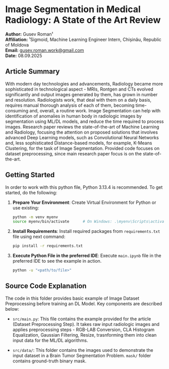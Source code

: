 # Image Segmentation in Medical Radiology: A State of the Art Review

**Author:** Gusev Roman¹  
**Affiliation:** ¹Sigmoid, Machine Learning Engineer Intern, Chișinău, Republic of Moldova  
**Email:** [gusev.roman.work@gmail.com](mailto:gusev.roman.work@gmail.com)  
**Date:** 08.09.2025

## Article Summary

With modern day technologies and advancements, Radiology became more sophisticated in technological aspect - MRIs, Rontgen and CTs evolved significantly and output images generated by them, has grown in number and resolution. Radiologists work, that deal with them on a daily basis, requires manual thorough analysis of each of them, becoming time-consuming and, overall, a routine work. Image Segmentation can help with identification of anomalies in human body in radiologic images by segmentation using ML/DL models, and reduce the time required to process images. Research paper reviews the state-of-the-art of Machine Learning and Radiology, focusing the attention on proposed solutions that involves advanced Deep Learning models, such as Convolutional Neural Networks and, less sophisticated Distance-based models, for example, K-Means Clustering, for the task of Image Segmentation. Provided code focuses on dataset preprocessing, since main research paper focus is on the state-of-the-art.

## Getting Started

In order to work with this python file, Python 3.13.4 is recommended. To get started, do the following:

1. **Prepare Your Environment**: Create Virtual Environment for Python or use existing:

    ```sh
    python -m venv myenv
    source myenv/bin/activate      # On Windows: .\myenv\Scripts\activate
    ```

2. **Install Requirements**: Install required packages from `requirements.txt` file using next command:

   ```sh
   pip install -r requirements.txt
   ```

3. **Execute Python File in the preferred IDE**: Execute `main.ipynb` file in the preferred IDE to see the example in action.
    ```sh
    python -u "<path/to/file>"
    ```

## Source Code Explanation

The code in this folder provides basic example of Image Dataset Preprocessing before training an DL Model. Key components are described below:

- `src/main.py`: This file contains the example provided for the article (Dataset Preprocessing Step). It takes raw input radiologic images and applies preprocessing steps - RGB-LAB Conversion, CLA Histogram Equalization, Gaussian Filtering, Resize, trasnforming them into clean input data for the ML/DL algorithms.

- `src/data/`: This folder contains the images used to demonstrate the input dataset in a Brain Tumor Segmentation Problem. `mask/` folder contains ground-truth binary mask.